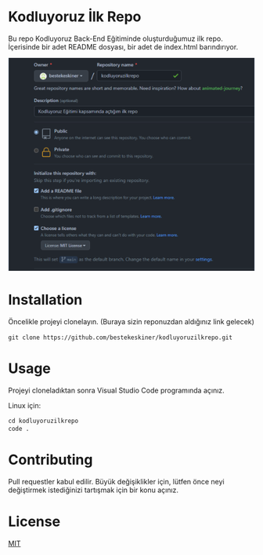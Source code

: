 # Kodluyoruz İlk Repo
Bu repo Kodluyoruz Back-End Eğitiminde oluşturduğumuz ilk repo. İçerisinde bir adet README dosyası, bir adet de index.html barındırıyor.

![image](https://github.com/bestekeskiner/kodluyoruzilkrepo/blob/main/odev.png)


# Installation

Öncelikle projeyi clonelayın. (Buraya sizin reponuzdan aldığınız link gelecek)

`git clone https://github.com/bestekeskiner/kodluyoruzilkrepo.git`


# Usage

Projeyi cloneladıktan sonra Visual Studio Code programında açınız.

Linux için:

```linux
cd kodluyoruzilkrepo
code . 
```

# Contributing

Pull requestler kabul edilir. Büyük değişiklikler için, lütfen önce neyi değiştirmek istediğinizi tartışmak için bir konu açınız.

# License

[MIT](https://choosealicense.com/licenses/mit/)
